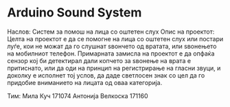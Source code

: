 # Arduino Sound System

Наслов: Систем за помош на лица со оштетен слух 
Опис на проектот: Целта на проектот е да се помогне на лица со оштетен слух или постари луѓе, кои не можат да го слушнат ѕвончето од вратата, или ѕвонењето на мобилниот телефон. Примарната замисла на проектот е да опфаќа сензор кој би детектирал дали копчето за ѕвонење на врата е притиснато, или да оди на принцип на регистрирање на гласни звуци, и доколку е исполнет тој услов, да даде светлосен знак со цел да го придобие вниманието на лицата од оваа категорија. 

Тим: Мила Куч 171074 
Антонија Велкоска 171160
 

